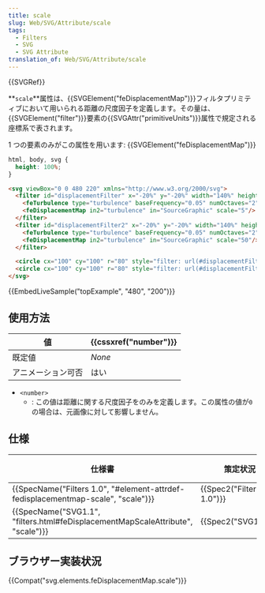 ```yaml
---
title: scale
slug: Web/SVG/Attribute/scale
tags:
  - Filters
  - SVG
  - SVG Attribute
translation_of: Web/SVG/Attribute/scale
---
```

{{SVGRef}}

**`scale`**属性は、{{SVGElement("feDisplacementMap")}}フィルタプリミティブにおいて用いられる距離の尺度因子を定義します。その量は、{{SVGElement("filter")}}要素の{{SVGAttr("primitiveUnits")}}属性で規定される座標系で表されます。

1 つの要素のみがこの属性を用います: {{SVGElement("feDisplacementMap")}}

```css hidden
html, body, svg {
  height: 100%;
}
```

```html
<svg viewBox="0 0 480 220" xmlns="http://www.w3.org/2000/svg">
  <filter id="displacementFilter" x="-20%" y="-20%" width="140%" height="140%">
    <feTurbulence type="turbulence" baseFrequency="0.05" numOctaves="2" result="turbulence"/>
    <feDisplacementMap in2="turbulence" in="SourceGraphic" scale="5"/>
  </filter>
  <filter id="displacementFilter2" x="-20%" y="-20%" width="140%" height="140%">
    <feTurbulence type="turbulence" baseFrequency="0.05" numOctaves="2" result="turbulence"/>
    <feDisplacementMap in2="turbulence" in="SourceGraphic" scale="50"/>
  </filter>

  <circle cx="100" cy="100" r="80" style="filter: url(#displacementFilter);""/>
  <circle cx="100" cy="100" r="80" style="filter: url(#displacementFilter2); transform: translateX(240px);""/>
</svg>
```

{{EmbedLiveSample("topExample", "480", "200")}}

## 使用方法

| 値                 | {{cssxref("number")}} |
| ------------------ | ---------------------------- |
| 既定値             | _None_                       |
| アニメーション可否 | はい                         |

- `<number>`
  - : この値は距離に関する尺度因子をのみを定義します。この属性の値が`0`の場合は、元画像に対して影響しません。

## 仕様

| 仕様書                                                                                                       | 策定状況                         | コメント  |
| ------------------------------------------------------------------------------------------------------------ | -------------------------------- | --------- |
| {{SpecName("Filters 1.0", "#element-attrdef-fedisplacementmap-scale", "scale")}} | {{Spec2("Filters 1.0")}} | No change |
| {{SpecName("SVG1.1", "filters.html#feDisplacementMapScaleAttribute", "scale")}}     | {{Spec2("SVG1.1")}}         | 初期定義  |

## ブラウザー実装状況

{{Compat("svg.elements.feDisplacementMap.scale")}}
